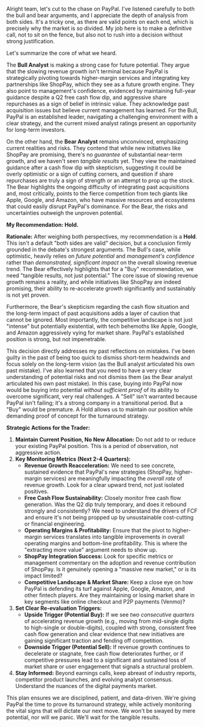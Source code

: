 Alright team, let's cut to the chase on PayPal. I've listened carefully to both the bull and bear arguments, and I appreciate the depth of analysis from both sides. It's a tricky one, as there are valid points on each end, which is precisely why the market is so divided. My job here is to make a definitive call, not to sit on the fence, but also not to rush into a decision without strong justification.

Let's summarize the core of what we heard.

The **Bull Analyst** is making a strong case for future potential. They argue that the slowing revenue growth isn't terminal because PayPal is strategically pivoting towards higher-margin services and integrating key partnerships like ShopPay, which they see as a future growth engine. They also point to management's confidence, evidenced by maintaining full-year guidance despite a Q2 free cash flow dip, and aggressive share repurchases as a sign of belief in intrinsic value. They acknowledge past acquisition issues but believe current management has learned. For the Bull, PayPal is an established leader, navigating a challenging environment with a clear strategy, and the current mixed analyst ratings present an opportunity for long-term investors.

On the other hand, the **Bear Analyst** remains unconvinced, emphasizing current realities and risks. They contend that while new initiatives like ShopPay are promising, there's no *guarantee* of substantial near-term growth, and we haven't seen *tangible results* yet. They view the maintained guidance after a cash flow dip with skepticism, suggesting it could be overly optimistic or a sign of cutting corners, and question if share repurchases are truly a sign of strength or an attempt to prop up the stock. The Bear highlights the ongoing difficulty of integrating past acquisitions and, most critically, points to the fierce competition from tech giants like Apple, Google, and Amazon, who have massive resources and ecosystems that could easily disrupt PayPal's dominance. For the Bear, the risks and uncertainties outweigh the unproven potential.

**My Recommendation: Hold.**

**Rationale:**
After weighing both perspectives, my recommendation is a **Hold**. This isn't a default "both sides are valid" decision, but a conclusion firmly grounded in the debate's strongest arguments. The Bull's case, while optimistic, heavily relies on *future potential* and *management's confidence* rather than *demonstrated, significant impact* on the overall slowing revenue trend. The Bear effectively highlights that for a "Buy" recommendation, we need "tangible results, not just potential." The core issue of slowing revenue growth remains a reality, and while initiatives like ShopPay are indeed promising, their ability to re-accelerate growth significantly and sustainably is not yet proven.

Furthermore, the Bear's skepticism regarding the cash flow situation and the long-term impact of past acquisitions adds a layer of caution that cannot be ignored. Most importantly, the competitive landscape is not just "intense" but potentially existential, with tech behemoths like Apple, Google, and Amazon aggressively vying for market share. PayPal's established position is strong, but not impenetrable.

This decision directly addresses my past reflections on mistakes. I've been guilty in the past of being too quick to dismiss short-term headwinds and focus solely on the long-term vision (as the Bull analyst articulated his own past mistake). I've also learned that you need to have a very clear understanding of potential risks and not dismiss them (as the Bear analyst articulated his own past mistake). In this case, buying into PayPal now would be buying into potential *without sufficient proof* of its ability to overcome significant, very real challenges. A "Sell" isn't warranted because PayPal isn't failing; it's a strong company in a transitional period. But a "Buy" would be premature. A Hold allows us to maintain our position while demanding proof of concept for the turnaround strategy.

**Strategic Actions for the Trader:**

1.  **Maintain Current Position, No New Allocation:** Do not add to or reduce your existing PayPal position. This is a period of observation, not aggressive action.
2.  **Key Monitoring Metrics (Next 2-4 Quarters):**
    *   **Revenue Growth Reacceleration:** We need to see concrete, sustained evidence that PayPal's new strategies (ShopPay, higher-margin services) are meaningfully impacting the *overall rate* of revenue growth. Look for a clear upward trend, not just isolated positives.
    *   **Free Cash Flow Sustainability:** Closely monitor free cash flow generation. Was the Q2 dip truly temporary, and does it rebound strongly and consistently? We need to understand the drivers of FCF and ensure it's not being propped up by unsustainable cost-cutting or financial engineering.
    *   **Operating Margins & Profitability:** Ensure that the pivot to higher-margin services translates into tangible improvements in overall operating margins and bottom-line profitability. This is where the "extracting more value" argument needs to show up.
    *   **ShopPay Integration Success:** Look for specific metrics or management commentary on the adoption and revenue contribution of ShopPay. Is it genuinely opening a "massive new market," or is its impact limited?
    *   **Competitive Landscape & Market Share:** Keep a close eye on how PayPal is defending its turf against Apple, Google, Amazon, and other fintech players. Are they maintaining or losing market share in key segments like online checkout and P2P payments (Venmo)?
3.  **Set Clear Re-evaluation Triggers:**
    *   **Upside Trigger (Potential Buy):** If we see *two consecutive quarters* of accelerating revenue growth (e.g., moving from mid-single digits to high-single or double-digits), coupled with strong, consistent free cash flow generation and clear evidence that new initiatives are gaining significant traction and fending off competition.
    *   **Downside Trigger (Potential Sell):** If revenue growth continues to decelerate or stagnate, free cash flow deteriorates further, or if competitive pressures lead to a significant and sustained loss of market share or user engagement that signals a structural problem.
4.  **Stay Informed:** Beyond earnings calls, keep abreast of industry reports, competitor product launches, and evolving analyst consensus. Understand the nuances of the digital payments market.

This plan ensures we are disciplined, patient, and data-driven. We're giving PayPal the time to prove its turnaround strategy, while actively monitoring the vital signs that will dictate our next move. We won't be swayed by mere potential, nor will we panic. We'll wait for the tangible results.